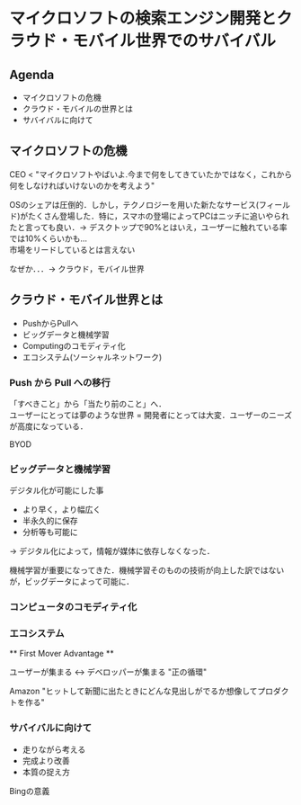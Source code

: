 # マイクロソフトの検索エンジン開発とクラウド・モバイル世界でのサバイバル

## Agenda

- マイクロソフトの危機
- クラウド・モバイルの世界とは
- サバイバルに向けて

## マイクロソフトの危機

CEO < "マイクロソフトやばいよ.今まで何をしてきていたかではなく，これから何をしなければいけないのかを考えよう"

OSのシェアは圧倒的．しかし，テクノロジーを用いた新たなサービス(フィールド)がたくさん登場した．特に，スマホの登場によってPCはニッチに追いやられたと言っても良い．-> デスクトップで90%とはいえ，ユーザーに触れている率では10%くらいかも...  
市場をリードしているとは言えない

なぜか．．．-> クラウド，モバイル世界

## クラウド・モバイル世界とは

- PushからPullへ
- ビッグデータと機械学習
- Computingのコモディティ化
- エコシステム(ソーシャルネットワーク)

### Push から Pull への移行

「すべきこと」から「当たり前のこと」へ．  
ユーザーにとっては夢のような世界 = 開発者にとっては大変．ユーザーのニーズが高度になっている．

BYOD

### ビッグデータと機械学習

デジタル化が可能にした事

- より早く，より幅広く
- 半永久的に保存
- 分析等も可能に

-> デジタル化によって，情報が媒体に依存しなくなった．

機械学習が重要になってきた．機械学習そのものの技術が向上した訳ではないが，ビッグデータによって可能に．

### コンピュータのコモディティ化


### エコシステム

 ** First Mover Advantage **


ユーザーが集まる <-> デベロッパーが集まる "正の循環"

Amazon "ヒットして新聞に出たときにどんな見出しがでるか想像してプロダクトを作る"

### サバイバルに向けて

- 走りながら考える
- 完成より改善
- 本質の捉え方


Bingの意義  

